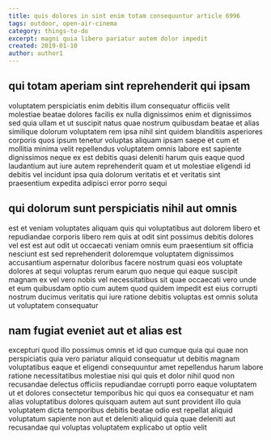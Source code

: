 ```yaml
---
title: quis dolores in sint enim totam consequuntur article 6996
tags: outdoor, open-air-cinema
category: things-to-do
excerpt: magni quia libero pariatur autem dolor impedit
created: 2019-01-10
author: author1
---
```


## qui totam aperiam sint reprehenderit qui ipsam

voluptatem perspiciatis enim debitis illum consequatur officiis velit molestiae beatae dolores facilis ex nulla dignissimos enim et dignissimos sed quia ullam et ut suscipit natus quae nostrum quibusdam beatae et alias similique dolorum voluptatem rem ipsa nihil sint quidem blanditiis asperiores corporis quos ipsum tenetur voluptas aliquam ipsam saepe et cum et mollitia minima velit repellendus voluptatem omnis labore est sapiente dignissimos neque ex est debitis quasi deleniti harum quis eaque quod laudantium aut iure autem reprehenderit quam et ut molestiae eligendi id debitis vel incidunt ipsa quia dolorum veritatis et et veritatis sint praesentium expedita adipisci error porro sequi

## qui dolorum sunt perspiciatis nihil aut omnis

est et veniam voluptates aliquam quis qui voluptatibus aut dolorem libero et repudiandae corporis libero rem quis at odit sint possimus debitis dolores vel est est aut odit ut occaecati veniam omnis eum praesentium sit officia nesciunt est sed reprehenderit doloremque voluptatem dignissimos accusantium aspernatur doloribus facere nostrum quasi eos voluptate dolores at sequi voluptas rerum earum quo neque qui eaque suscipit magnam ex vel vero nobis vel necessitatibus sit quae occaecati vero unde et eum quibusdam optio cum autem quod quidem impedit est eius corrupti nostrum ducimus veritatis qui iure ratione debitis voluptas est omnis soluta ut voluptatem consequatur

## nam fugiat eveniet aut et alias est

excepturi quod illo possimus omnis et id quo cumque quia qui quae non perspiciatis quia vero pariatur aliquid consequatur ut debitis magnam voluptatibus eaque et eligendi consequuntur amet repellendus harum labore ratione necessitatibus molestiae nisi qui quis et dolor nihil quod non recusandae delectus officiis repudiandae corrupti porro eaque voluptatem ut et dolores consectetur temporibus hic qui quos ea consequatur et nam alias voluptatibus dolores quisquam autem aut sunt provident illo quia voluptatem dicta temporibus debitis beatae odio est repellat aliquid voluptatum sapiente non aut et deleniti aliquid quia quae deleniti aut recusandae qui voluptas voluptatem explicabo ut optio velit

